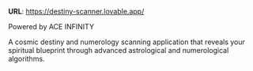 
**URL**: https://destiny-scanner.lovable.app/

Powered by ACE INFINITY

A cosmic destiny and numerology scanning application that reveals your spiritual blueprint through advanced astrological and numerological algorithms.
